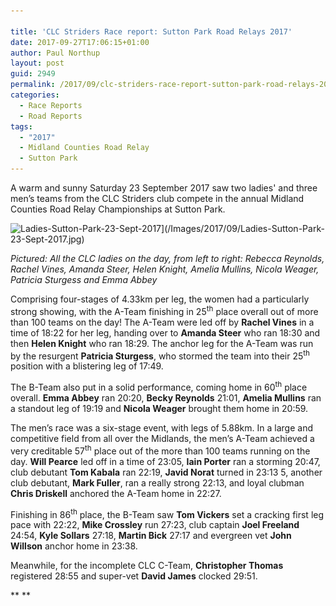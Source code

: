 ```yaml
---

title: 'CLC Striders Race report: Sutton Park Road Relays 2017'
date: 2017-09-27T17:06:15+01:00
author: Paul Northup
layout: post
guid: 2949
permalink: /2017/09/clc-striders-race-report-sutton-park-road-relays-2017/
categories:
  - Race Reports
  - Road Reports
tags:
  - "2017"
  - Midland Counties Road Relay
  - Sutton Park
---
```

A warm and sunny Saturday 23 September 2017 saw two ladies' and three men’s teams from the CLC Striders club compete in the annual Midland Counties Road Relay Championships at Sutton Park.

<img class=" size-full" src="/Images/2017/09/Ladies-Sutton-Park-23-Sept-2017.jpg" alt="Ladies-Sutton-Park-23-Sept-2017" width="960" height="720" srcset="/Images/2017/09/Ladies-Sutton-Park-23-Sept-2017.jpg 960w, /Images/2017/09/Ladies-Sutton-Park-23-Sept-2017-300x225.jpg 300w, /Images/2017/09/Ladies-Sutton-Park-23-Sept-2017-768x576.jpg 768w" sizes="(max-width: 960px) 100vw, 960px" />](/Images/2017/09/Ladies-Sutton-Park-23-Sept-2017.jpg)

_Pictured: All the CLC ladies on the day, from left to right: Rebecca Reynolds, Rachel Vines, Amanda Steer, Helen Knight, Amelia Mullins, Nicola Weager, Patricia Sturgess and Emma Abbey_

Comprising four-stages of 4.33km per leg, the women had a particularly strong showing, with the A-Team finishing in 25<sup>th</sup> place overall out of more than 100 teams on the day! The A-Team were led off by **Rachel Vines** in a time of 18:22 for her leg, handing over to **Amanda Steer** who ran 18:30 and then **Helen Knight** who ran 18:29. The anchor leg for the A-Team was run by the resurgent **Patricia Sturgess**, who stormed the team into their 25<sup>th</sup> position with a blistering leg of 17:49.

The B-Team also put in a solid performance, coming home in 60<sup>th</sup> place overall. **Emma Abbey** ran 20:20, **Becky Reynolds** 21:01, **Amelia Mullins** ran a standout leg of 19:19 and **Nicola Weager** brought them home in 20:59.

The men’s race was a six-stage event, with legs of 5.88km. In a large and competitive field from all over the Midlands, the men’s A-Team achieved a very creditable 57<sup>th</sup> place out of the more than 100 teams running on the day. **Will Pearce** led off in a time of 23:05, **Iain Porter** ran a storming 20:47, club debutant **Tom Kabala** ran 22:19, **Javid Norat** turned in 23:13 5, another club debutant, **Mark Fuller**, ran a really strong 22:13, and loyal clubman **Chris Driskell** anchored the A-Team home in 22:27.

Finishing in 86<sup>th</sup> place, the B-Team saw **Tom Vickers** set a cracking first leg pace with 22:22, **Mike Crossley** run 27:23, club captain **Joel Freeland** 24:54, **Kyle Sollars** 27:18, **Martin Bick** 27:17 and evergreen vet **John Willson** anchor home in 23:38.

Meanwhile, for the incomplete CLC C-Team, **Christopher Thomas** registered 28:55 and super-vet **David James** clocked 29:51.

** **